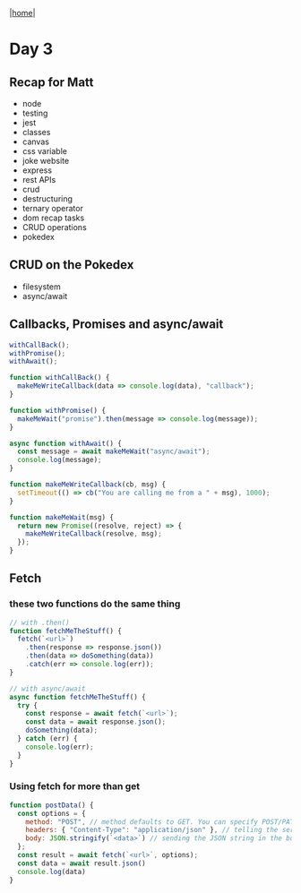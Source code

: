|[home](../README.md)|

# Day 3

## Recap for Matt

- node
- testing
- jest
- classes
- canvas
- css variable
- joke website
- express
- rest APIs
- crud
- destructuring
- ternary operator
- dom recap tasks
- CRUD operations
- pokedex

## CRUD on the Pokedex

- filesystem
- async/await

## Callbacks, Promises and async/await

```javascript
withCallBack();
withPromise();
withAwait();

function withCallBack() {
  makeMeWriteCallback(data => console.log(data), "callback");
}

function withPromise() {
  makeMeWait("promise").then(message => console.log(message));
}

async function withAwait() {
  const message = await makeMeWait("async/await");
  console.log(message);
}

function makeMeWriteCallback(cb, msg) {
  setTimeout(() => cb("You are calling me from a " + msg), 1000);
}

function makeMeWait(msg) {
  return new Promise((resolve, reject) => {
    makeMeWriteCallback(resolve, msg);
  });
}
```

## Fetch

### these two functions do the same thing

```javascript
// with .then()
function fetchMeTheStuff() {
  fetch(`<url>`)
    .then(response => response.json())
    .then(data => doSomething(data))
    .catch(err => console.log(err));
}

// with async/await
async function fetchMeTheStuff() {
  try {
    const response = await fetch(`<url>`);
    const data = await response.json();
    doSomething(data);
  } catch (err) {
    console.log(err);
  }
}
```

### Using fetch for more than get

```javascript
function postData() {
  const options = {
    method: "POST", // method defaults to GET. You can specify POST/PATCH/PUT/DELETE
    headers: { "Content-Type": "application/json" }, // telling the server we are sending a JSON string
    body: JSON.stringify(`<data>`) // sending the JSON string in the body
  };
  const result = await fetch(`<url>`, options);
  const data = await result.json()
  console.log(data)
}
```
